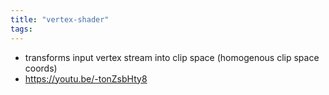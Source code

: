 ```yaml
---
title: "vertex-shader"
tags: 
---
```


- transforms input vertex stream into clip space (homogenous clip space coords)
- https://youtu.be/-tonZsbHty8
